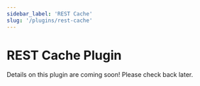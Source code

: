 ```yaml
---
sidebar_label: 'REST Cache'
slug: '/plugins/rest-cache'
---
```


# REST Cache Plugin

Details on this plugin are coming soon! Please check back later.

